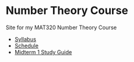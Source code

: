 Number Theory Course
====================

Site for my MAT320 Number Theory Course

- [Syllabus](syllabus.md)
- [Schedule](schedule.md)
- [Midterm 1 Study Guide](studyGuide1.md)
